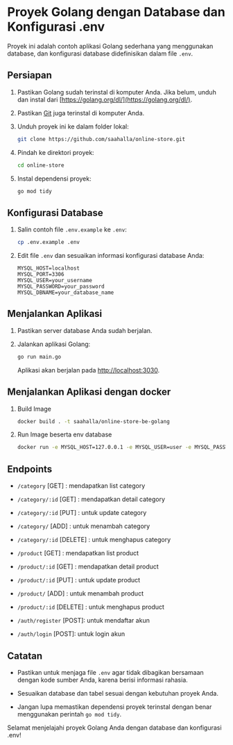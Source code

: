 # Proyek Golang dengan Database dan Konfigurasi .env

Proyek ini adalah contoh aplikasi Golang sederhana yang menggunakan database, dan konfigurasi database didefinisikan dalam file `.env`.

## Persiapan

1. Pastikan Golang sudah terinstal di komputer Anda. Jika belum, unduh dan instal dari [https://golang.org/dl/](https://golang.org/dl/).

2. Pastikan [Git](https://git-scm.com/) juga terinstal di komputer Anda.

3. Unduh proyek ini ke dalam folder lokal:

    ```bash
    git clone https://github.com/saahalla/online-store.git
    ```

4. Pindah ke direktori proyek:

    ```bash
    cd online-store
    ```

5. Instal dependensi proyek:

    ```bash
    go mod tidy
    ```

## Konfigurasi Database

1. Salin contoh file `.env.example` ke `.env`:

    ```bash
    cp .env.example .env
    ```

2. Edit file `.env` dan sesuaikan informasi konfigurasi database Anda:

    ```env
    MYSQL_HOST=localhost
    MYSQL_PORT=3306
    MYSQL_USER=your_username
    MYSQL_PASSWORD=your_password
    MYSQL_DBNAME=your_database_name
    ```

## Menjalankan Aplikasi

1. Pastikan server database Anda sudah berjalan.

2. Jalankan aplikasi Golang:

    ```bash
    go run main.go
    ```

    Aplikasi akan berjalan pada [http://localhost:3030](http://localhost:3030).

## Menjalankan Aplikasi dengan docker

1. Build Image
    
    ```bash
    docker build . -t saahalla/online-store-be-golang
    ```

2. Run Image beserta env database

    ```bash
    docker run -e MYSQL_HOST=127.0.0.1 -e MYSQL_USER=user -e MYSQL_PASSWORD=password -e MYSQL_DBNAME=online_store -e MYSQL_PORT=3306 -p 3030:3030 saahalla/online-store-be-golang
    ```

## Endpoints

- `/category` [GET] : mendapatkan list category
- `/category/:id` [GET] : mendapatkan detail category
- `/category/:id` [PUT] : untuk update category
- `/category/` [ADD] : untuk menambah category
- `/category/:id` [DELETE] : untuk menghapus category

- `/product` [GET] : mendapatkan list product
- `/product/:id` [GET] : mendapatkan detail product
- `/product/:id` [PUT] : untuk update product
- `/product/` [ADD] : untuk menambah product
- `/product/:id` [DELETE] : untuk menghapus product

- `/auth/register` [POST]: untuk mendaftar akun
- `/auth/login` [POST]: untuk login akun

## Catatan

- Pastikan untuk menjaga file `.env` agar tidak dibagikan bersamaan dengan kode sumber Anda, karena berisi informasi rahasia.

- Sesuaikan database dan tabel sesuai dengan kebutuhan proyek Anda.

- Jangan lupa memastikan dependensi proyek terinstal dengan benar menggunakan perintah `go mod tidy`.

Selamat menjelajahi proyek Golang Anda dengan database dan konfigurasi .env!